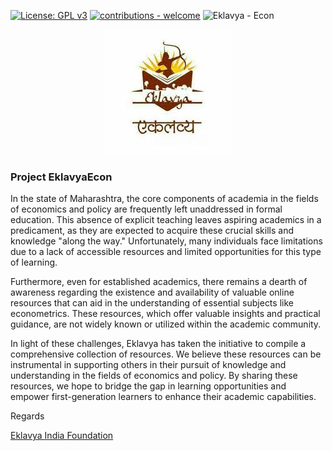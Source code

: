 [![License: GPL v3](https://img.shields.io/badge/License-GPLv3-blue.svg)](https://www.gnu.org/licenses/gpl-3.0)
[![contributions - welcome](https://img.shields.io/badge/contributions-welcome-blue)](/CONTRIBUTING.md "Go to contributions doc")
![Eklavya - Econ](https://img.shields.io/static/v1?label=Eklavya&message=Econ&color=%23cc5500)

<div align="center">

[![EklavyaEcon](https://github.com/EklavyaEcon/EklavyaEcon.github.io/blob/main/assets/img/Eklavya.jpg)](EklavyaEcon.github.io)

</div>

### Project EklavyaEcon

In the state of Maharashtra, the core components of academia in the fields of economics and policy are frequently left unaddressed in formal education. This absence of explicit teaching leaves aspiring academics in a predicament, as they are expected to acquire these crucial skills and knowledge "along the way." Unfortunately, many individuals face limitations due to a lack of accessible resources and limited opportunities for this type of learning.

Furthermore, even for established academics, there remains a dearth of awareness regarding the existence and availability of valuable online resources that can aid in the understanding of essential subjects like econometrics. These resources, which offer valuable insights and practical guidance, are not widely known or utilized within the academic community.

In light of these challenges, Eklavya has taken the initiative to compile a comprehensive collection of resources. We believe these resources can be instrumental in supporting others in their pursuit of knowledge and understanding in the fields of economics and policy. By sharing these resources, we hope to bridge the gap in learning opportunities and empower first-generation learners to enhance their academic capabilities.

Regards 

[Eklavya India Foundation](https://eklavyaindia.org/)
